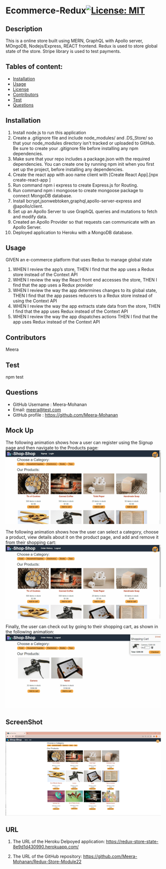 # Ecommerce-Redux[![License: MIT](https://img.shields.io/badge/License-MIT-green.svg)](https://opensource.org/licenses/MIT)

## Description
This is a online store built using MERN, GraphQL with Apollo server, MOngoDB, Nodejs/Express, REACT frontend. Redux is  used to store global state of the store. Stripe library is used to test payments.

## Tables of content:
  * [Installation](#installation)
  * [Usage](#usage)
  * [License](#license)
  * [Contributors](#contributors)
  * [Test](#test)
  * [Questions](#questions)

## Installation

1. Install node.js to run this application
2. Create a .gitignore file and include node_modules/ and .DS_Store/ so that your node_modules directory isn't tracked or uploaded to GitHub. Be sure to create your .gitignore file before installing any npm dependencies.
3. Make sure that your repo includes a package.json with the required dependencies. You can create one by running npm init when you first set up the project, before installing any dependencies.
4. Create the react app with aoo name client with [Create React App].[npx create-react-app <app-name>]
5. Run command npm i express to create Express.js for Routing.
6. Run command npm i mongoose to create mongoose package to connect MongoDB database.
7. Install bcrypt,jsonwebtoken,graphql,apollo-server-express and @apollo/client.
8. Set up an Apollo Server to use GraphQL queries and mutations to fetch and modify data.
9. Created an Apollo Provider so that requests can communicate with an Apollo Server.
10. Deployed application to Heroku with a MongoDB database. 

## Usage 

GIVEN an e-commerce platform that uses Redux to manage global state
1. WHEN I review the app’s store,
    THEN I find that the app uses a Redux store instead of the Context API
2. WHEN I review the way the React front end accesses the store,
    THEN I find that the app uses a Redux provider
3. WHEN I review the way the app determines changes to its global state,
    THEN I find that the app passes reducers to a Redux store instead of using the Context API
4. WHEN I review the way the app extracts state data from the store,
    THEN I find that the app uses Redux instead of the Context API
5. WHEN I review the way the app dispatches actions
    THEN I find that the app uses Redux instead of the Context API

## Contributors
Meera

## Test
npm test

## Questions
  * GitHub Username : Meera-Mohanan
  * Email: meera@test.com
  * GitHub profile : https://github.com/Meera-Mohanan

## Mock Up
The following animation shows how a user can register using the Signup page and then navigate to the Products page:
![Ecommerce-Redux](assets/images/22-state-homework-demo-01.gif)

The following animation shows how the user can select a category, choose a product, view details about it on the product page, and add and remove it from their shopping cart:
![Ecommerce-Redux](assets/images/22-state-homework-demo-02.gif)

Finally, the user can check out by going to their shopping cart, as shown in the following animation:
![Ecommerce-Redux](assets/images/22-state-homework-demo-03.gif)

## ScreenShot

![Ecommerce-Redux](assets/images/Screenshot%202023-09-01%20205442.png)


## URL
1. The URL of the Heroku Delpoyed application:
https://redux-store-state-8e9d1d430990.herokuapp.com/

2. The URL of the GitHub repository:
https://github.com/Meera-Mohanan/Redux-Store-Module22